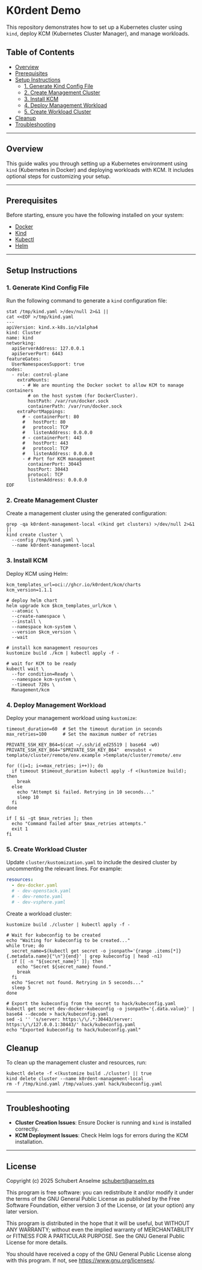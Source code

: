 # K0rdent Demo

This repository demonstrates how to set up a Kubernetes cluster using `kind`, deploy KCM (Kubernetes Cluster Manager), and manage workloads.

## Table of Contents

- [Overview](#overview)
- [Prerequisites](#prerequisites)
- [Setup Instructions](#setup-instructions)
  - [1. Generate Kind Config File](#1-generate-kind-config-file)
  - [2. Create Management Cluster](#2-create-management-cluster)
  - [3. Install KCM](#3-install-kcm)
  - [4. Deploy Management Workload](#4-deploy-management-workload)
  - [5. Create Workload Cluster](#5-create-workload-cluster)
- [Cleanup](#cleanup)
- [Troubleshooting](#troubleshooting)

---

## Overview

This guide walks you through setting up a Kubernetes environment using `kind` (Kubernetes in Docker) and deploying workloads with KCM. It includes optional steps for customizing your setup.

---

## Prerequisites

Before starting, ensure you have the following installed on your system:

- [Docker](https://www.docker.com/)
- [Kind](https://kind.sigs.k8s.io/)
- [Kubectl](https://kubernetes.io/docs/tasks/tools/)
- [Helm](https://helm.sh/)

---

## Setup Instructions

### 1. Generate Kind Config File

Run the following command to generate a `kind` configuration file:

```shell
stat /tmp/kind.yaml >/dev/null 2>&1 ||
cat <<EOF >/tmp/kind.yaml
---
apiVersion: kind.x-k8s.io/v1alpha4
kind: Cluster
name: kind
networking:
  apiServerAddress: 127.0.0.1
  apiServerPort: 6443
featureGates:
  UserNamespacesSupport: true
nodes:
  - role: control-plane
    extraMounts:
      - # We are mounting the Docker socket to allow KCM to manage containers
        # on the host system (for DockerCluster).
        hostPath: /var/run/docker.sock
        containerPath: /var/run/docker.sock
    extraPortMappings:
      # - containerPort: 80
      #   hostPort: 80
      #   protocol: TCP
      #   listenAddress: 0.0.0.0
      # - containerPort: 443
      #   hostPort: 443
      #   protocol: TCP
      #   listenAddress: 0.0.0.0
      - # Port for KCM management
        containerPort: 30443
        hostPort: 30443
        protocol: TCP
        listenAddress: 0.0.0.0
EOF
```

### 2. Create Management Cluster

Create a management cluster using the generated configuration:

```shell
grep -qa k0rdent-management-local <(kind get clusters) >/dev/null 2>&1 ||
kind create cluster \
  --config /tmp/kind.yaml \
  --name k0rdent-management-local
```

### 3. Install KCM

Deploy KCM using Helm:

```shell
kcm_templates_url=oci://ghcr.io/k0rdent/kcm/charts
kcm_version=1.1.1

# deploy helm chart
helm upgrade kcm $kcm_templates_url/kcm \
  --atomic \
  --create-namespace \
  --install \
  --namespace kcm-system \
  --version $kcm_version \
  --wait

# install kcm management resources
kustomize build ./kcm | kubectl apply -f -

# wait for KCM to be ready
kubectl wait \
  --for condition=Ready \
  --namespace kcm-system \
  --timeout 720s \
  Management/kcm
```

### 4. Deploy Management Workload

Deploy your management workload using `kustomize`:

```shell
timeout_duration=60  # Set the timeout duration in seconds
max_retries=100      # Set the maximum number of retries

PRIVATE_SSH_KEY_B64=$(cat ~/.ssh/id_ed25519 | base64 -w0)
PRIVATE_SSH_KEY_B64="$PRIVATE_SSH_KEY_B64"  envsubst < template/cluster/remote/env.example >template/cluster/remote/.env

for ((i=1; i<=max_retries; i++)); do
  if timeout $timeout_duration kubectl apply -f <(kustomize build); then
    break
  else
    echo "Attempt $i failed. Retrying in 10 seconds..."
    sleep 10
  fi
done

if [ $i -gt $max_retries ]; then
  echo "Command failed after $max_retries attempts."
  exit 1
fi
```

### 5. Create Workload Cluster

Update `cluster/kustomization.yaml` to include the desired cluster by uncommenting the relevant lines. For example:

```yaml
resources:
  - dev-docker.yaml
  # - dev-openstack.yaml
  # - dev-remote.yaml
  # - dev-vsphere.yaml
```

Create a workload cluster:

```shell
kustomize build ./cluster | kubectl apply -f -

# Wait for kubeconfig to be created
echo "Waiting for kubeconfig to be created..."
while true; do
  secret_name=$(kubectl get secret -o jsonpath='{range .items[*]}{.metadata.name}{"\n"}{end}' | grep kubeconfig | head -n1)
  if [[ -n "${secret_name}" ]]; then
    echo "Secret ${secret_name} found."
    break
  fi
  echo "Secret not found. Retrying in 5 seconds..."
  sleep 5
done

# Export the kubeconfig from the secret to hack/kubeconfig.yaml
kubectl get secret dev-docker-kubeconfig -o jsonpath='{.data.value}' | base64 --decode > hack/kubeconfig.yaml
sed -i '' 's/server: https:\/\/.*:30443/server: https:\/\/127.0.0.1:30443/' hack/kubeconfig.yaml
echo "Exported kubeconfig to hack/kubeconfig.yaml"
```

## Cleanup

To clean up the management cluster and resources, run:

```shell
kubectl delete -f <(kustomize build ./cluster) || true
kind delete cluster --name k0rdent-management-local
rm -f /tmp/kind.yaml /tmp/values.yaml hack/kubeconfig.yaml
```

---

## Troubleshooting

- **Cluster Creation Issues**: Ensure Docker is running and `kind` is installed correctly.
- **KCM Deployment Issues**: Check Helm logs for errors during the KCM installation.

---

## License

Copyright (c) 2025 Schubert Anselme <schubert@anselm.es>

This program is free software: you can redistribute it and/or modify
it under the terms of the GNU General Public License as published by
the Free Software Foundation, either version 3 of the License, or
(at your option) any later version.

This program is distributed in the hope that it will be useful,
but WITHOUT ANY WARRANTY; without even the implied warranty of
MERCHANTABILITY or FITNESS FOR A PARTICULAR PURPOSE. See the
GNU General Public License for more details.

You should have received a copy of the GNU General Public License
along with this program. If not, see <https://www.gnu.org/licenses/>.

